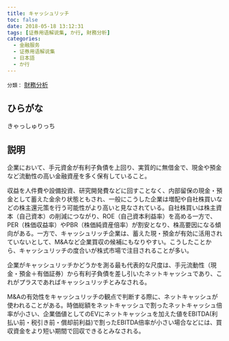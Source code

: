 ```yaml
---
title: キャッシュリッチ
toc: false
date: 2018-05-18 13:12:31
tags: [证券用语解说集, か行, 財務分析]
categories:
  - 金融服务
  - 证券用语解说集
  - 日本語
  - か行
---
```


`分類：` [財務分析](/tags/財務分析/)

## ひらがな

きゃっしゅりっち

## 説明

企業において、手元資金が有利子負債を上回り、実質的に無借金で、現金や預金など流動性の高い金融資産を多く保有していること。

収益を人件費や設備投資、研究開発費などに回すことなく、内部留保の現金・預金として蓄えた金余り状態ともされ、一般にこうした企業は増配や自社株買いなどの株主還元策を行う可能性がより高いと見なされている。自社株買いは株主資本（自己資本）の削減につながり、ROE（自己資本利益率）を高める一方で、PER（株価収益率）やPBR（株価純資産倍率）が割安となり、株高要因になる傾向がある。一方で、キャッシュリッチ企業は、蓄えた現・預金が有効に活用されていないとして、M&Aなど企業買収の候補にもなりやすい。こうしたことから、キャッシュリッチの度合いが株式市場で注目されることが多い。

企業がキャッシュリッチかどうかを測る最も代表的な尺度は、手元流動性（現金・預金＋有価証券）から有利子負債を差し引いたネットキャッシュであり、これがプラスであればキャッシュリッチとみなされる。

M&Aの有効性をキャッシュリッチの観点で判断する際に、ネットキャッシュが使われることがある。時価総額をネットキャッシュで割ったネットキャッシュ倍率が小さい、企業価値としてのEVにネットキャッシュを加えた値をEBITDA(利払い前・税引き前・償却前利益)で割ったEBITDA倍率が小さい場合などには、買収資金をより短い期間で回収できるとみなされる。

